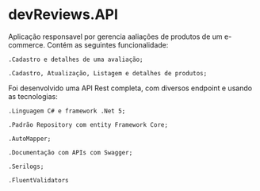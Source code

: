 # devReviews.API
  Aplicação responsavel por gerencia aaliações de produtos de um e-commerce. Contém as seguintes funcionalidade: 
  
    .Cadastro e detalhes de uma avaliação;
    
    .Cadastro, Atualização, Listagem e detalhes de produtos;
    

  Foi desenvolvido uma API Rest completa, com diversos endpoint e usando as tecnologias:
  
    .Linguagem C# e framework .Net 5;
    
    .Padrão Repository com entity Framework Core;
    
    .AutoMapper;
    
    .Documentação com APIs com Swagger;
    
    .Serilogs;
    
    .FluentValidators
